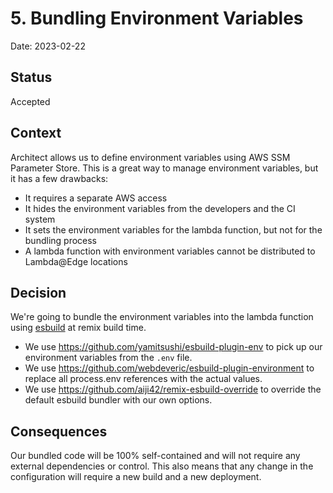# 5. Bundling Environment Variables

Date: 2023-02-22

## Status

Accepted

## Context

Architect allows us to define environment variables using AWS SSM Parameter Store.
This is a great way to manage environment variables, but it has a few drawbacks:

- It requires a separate AWS access
- It hides the environment variables from the developers and the CI system
- It sets the environment variables for the lambda function, but not for the bundling process
- A lambda function with environment variables cannot be distributed to Lambda@Edge locations

## Decision

We're going to bundle the environment variables into the lambda function using [esbuild](https://esbuild.github.io/) at
remix build time.

- We use https://github.com/yamitsushi/esbuild-plugin-env to pick up our environment variables from the `.env` file.
- We use https://github.com/webdeveric/esbuild-plugin-environment to replace all process.env references with the actual values.
- We use https://github.com/aiji42/remix-esbuild-override to override the default esbuild bundler with our own options.

## Consequences

Our bundled code will be 100% self-contained and will not require any external dependencies or control.
This also means that any change in the configuration will require a new build and a new deployment.
